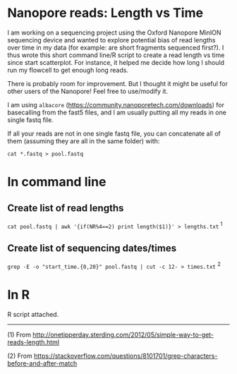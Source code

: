 # Nanopore reads: Length vs Time

I am working on a sequencing project using the Oxford Nanopore MinION sequencing device and wanted to explore potential bias of read lengths over time in my data (for example: are short fragments sequenced first?). I thus wrote this short command line/R script to create a read length vs time since start scatterplot. For instance, it helped me decide how long I should run my flowcell to get enough long reads.

There is probably room for improvement. But I thought it might be useful for other users of the Nanopore! Feel free to use/modify it.

I am using `albacore` (https://community.nanoporetech.com/downloads) for basecalling from the fast5 files, and I am usually putting all my reads in one single fastq file.

If all your reads are not in one single fastq file, you can concatenate all of them (assuming they are all in the same folder) with:

`cat *.fastq > pool.fastq`

# In command line
## Create list of read lengths
`cat pool.fastq | awk '{if(NR%4==2) print length($1)}' > lengths.txt`<sup> 1</sup>

## Create list of sequencing dates/times
`grep -E -o "start_time.{0,20}" pool.fastq | cut -c 12- > times.txt` <sup> 2</sup>

# In R
 R script attached.
 
 ---
 (1) From http://onetipperday.sterding.com/2012/05/simple-way-to-get-reads-length.html
 
 (2) From https://stackoverflow.com/questions/8101701/grep-characters-before-and-after-match
